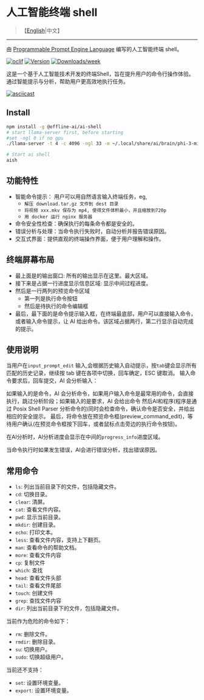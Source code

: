 # 人工智能终端 shell

> 【[English](./README.md)|中文】
---

由 [Programmable Prompt Engine Language](https://npmjs.org/package/@offline-ai/cli) 编写的人工智能终端 shell。

[![oclif](https://img.shields.io/badge/cli-oclif-brightgreen.svg)](https://oclif.io)
[![Version](https://img.shields.io/npm/v/%40offline-ai%2Fai-shell.svg)](https://npmjs.org/package/@offline-ai/ai-shell)
[![Downloads/week](https://img.shields.io/npm/dw/%40offline-ai%2Fai-shell.svg)](https://npmjs.org/package/@offline-ai/ai-shell)

这是一个基于人工智能技术开发的终端Shell，旨在提升用户的命令行操作体验。通过智能提示与分析，帮助用户更高效地执行任务。

[![asciicast](https://asciinema.org/a/676372.svg)](https://asciinema.org/a/676372)

## Install

```bash
npm install -g @offline-ai/ai-shell
# start llama-server first, before starting
#set -ngl 0 if no gpu
./llama-server -t 4 -c 4096 -ngl 33 -m ~/.local/share/ai/brain/phi-3-mini-4k-instruct.Q4_0.gguf

# Start ai shell
aish
```

## 功能特性

* 智能命令提示： 用户可以用自然语言输入终端任务，eg,
  * `解压 download.tar.gz 文件到 dest 目录`
  * `将视频 xxx.mkv 保存为 mp4, 使得文件体积最小，并且缩放到720p`
  * `用 docker 运行 nginx 服务器`
* 命令安全性检查：确保执行的每条命令都是安全的。
* 错误分析与处理：当命令执行失败时，自动分析并报告错误原因。
* 交互式界面：提供直观的终端操作界面，便于用户理解和操作。

## 终端屏幕布局

* 最上面是的输出窗口: 所有的输出显示在这里。最大区域。
* 接下来是占据一行进度显示信息区域: 显示中间过程进度。
* 然后是一行两列的预览命令区域
  * 第一列是执行命令按钮
  * 然后是待执行的命令编辑框
* 最后，最下面的是命令提示输入框，在终端最底部，用户可以直接输入命令，或者输入命令提示，让 AI 给出命令。该区域占据两行，第二行显示自动完成的提示。

## 使用说明

当用户在`input_prompt_edit` 输入,会根据历史输入自动提示，按`tab`键会显示所有匹配的历史记录，继续按 tab 键在各项中切换，回车确定，ESC 键取消。
输入命令要求后，回车提交，AI 会分析输入：

如果输入的是命令，AI 会分析命令，如果用户输入命令是最常用的命令，会直接执行，跳过分析阶段；如果输入的是要求，AI 会给出命令
然后AI和程序(程序是通过 Posix Shell Parser 分析命令的)同时会检查命令，确认命令是否安全，并给出相应的安全提示。
最后，将命令放在预览命令框(preview_command_edit)，等待用户确认(在预览命令框按下回车，或者鼠标点击旁边的执行命令按钮)。

在AI分析时，AI分析进度会显示在中间的`progress_info`进度区域。

当命令执行时如果发生错误，AI会进行错误分析，找出错误原因。

## 常用命令

* `ls`: 列出当前目录下的文件，包括隐藏文件。
* `cd`: 切换目录。
* `clear`: 清屏。
* `cat`: 查看文件内容。
* `pwd`: 显示当前目录。
* `mkdir`: 创建目录。
* `echo`: 打印文本。
* `less`: 查看文件内容，支持上下翻页。
* `man`: 查看命令的帮助文档。
* `more`: 查看文件内容
* `cp`: 复制文件
* `which`: 查找
* `head`: 查看文件头部
* `tail`: 查看文件尾部
* `touch`: 创建文件
* `grep`: 查找文件内容
* `dir`: 列出当前目录下的文件，包括隐藏文件。

当前作为危险的命令如下：

* `rm`: 删除文件。
* `rmdir`: 删除目录。
* `su`: 切换用户。
* `sudo`: 切换超级用户。

当前还不支持：

* `set`: 设置环境变量。
* `export`: 设置环境变量。